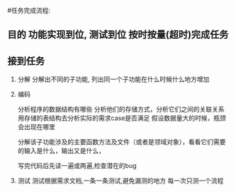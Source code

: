 #任务完成流程:

## 目的  功能实现到位, 测试到位 按时按量(超时)完成任务

## 接到任务
   1) 分解
        分解出不同的子功能,
        列出同一个子功能在什么时候什么地方增加

   2) 编码

        分析程序的数据结构有哪些
        分析他们的存储方式，分析它们之间的关联关系
        用存储的表结构去分析实际的需求case是否满足
        假设数据量大的时候，瓶颈会出现在哪里

        分解该子功能涉及的主要函数方法及文件（或者是领域对象），看看它们需要的输入是什么，输出又是什么，

        写完代码后先读一遍或两遍,检查潜在的bug
   3) 测试
        测试根据需求文档,一条一条测试,避免漏测的地方
        每一次只测一个流程




